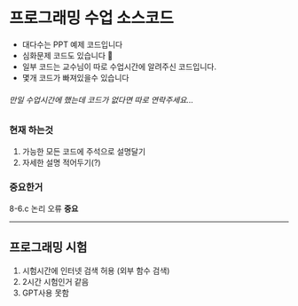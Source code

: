 # 프로그래밍 수업 소스코드

+ 대다수는 PPT 예제 코드입니다
+ 심화문제 코드도 있습니다 🦧
+ 일부 코드는 교수님이 따로 수업시간에 알려주신 코드입니다.
+ 몇개 코드가 빠져있을수 있습니다

###### 만일 수업시간에 했는데 코드가 없다면 따로 연락주세요...

### 현재 하는것
1. 가능한 모든 코드에 주석으로 설명달기
2. 자세한 설명 적어두기(?)

### 중요한거
8-6.c 논리 오류 **중요**

---
## 프로그래밍 시험
1. 시험시간에 인터넷 검색 허용 (외부 함수 검색)
2. 2시간 시험인거 같음
3. GPT사용 못함


